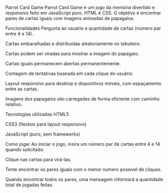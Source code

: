 Parrot Card Game
Parrot Card Game é um jogo da memória divertido e responsivo feito em JavaScript puro, HTML e CSS. O objetivo é encontrar pares de cartas iguais com imagens animadas de papagaios.

Funcionalidades
Pergunta ao usuário a quantidade de cartas (número par entre 4 e 14).

Cartas embaralhadas e distribuídas aleatoriamente no tabuleiro.

Cartas podem ser viradas para mostrar a imagem do papagaio.

Cartas iguais permanecem abertas permanentemente.

Contagem de tentativas baseada em cada clique do usuário.

Layout responsivo para desktop e dispositivos móveis, com espaçamento entre as cartas.

Imagens dos papagaios são carregadas de forma eficiente com caminho relativo.

Tecnologias utilizadas
HTML5

CSS3 (flexbox para layout responsivo)

JavaScript (puro, sem frameworks)

Como jogar
Ao iniciar o jogo, insira um número par de cartas entre 4 e 14 quando solicitado.

Clique nas cartas para virá-las.

Tente encontrar os pares iguais com o menor número possível de cliques.

Quando encontrar todos os pares, uma mensagem informará a quantidade total de jogadas feitas.
